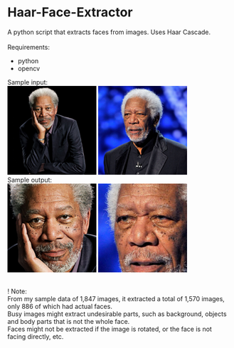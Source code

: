# Haar-Face-Extractor
A python script that extracts faces from images. Uses Haar Cascade.
<br><br>
Requirements:<br>
- python<br>
- opencv<br>

Sample input:<br>
<img src="./in/Morgan Freeman/16.jpg" width=200 height=200>
<img src="./in/Morgan Freeman/12.jpg" wdith = 200 height=200>
<br>Sample output:<br>
<img src="./out/Morgan Freeman/16.jpg_index-0.png" width=200 height=200>
<img src="./out/Morgan Freeman/12.jpg_index-0.png" width=200 height=200>

<br>
! Note:<br>
From my sample data of 1,847 images, it extracted a total of 1,570 images, only 886 of which had actual faces.<br>
Busy images might extract undesirable parts, such as background, objects and body parts that is not the whole face.<br>
Faces might not be extracted if the image is rotated, or the face is not facing directly, etc.
